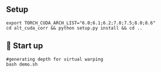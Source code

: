 ## Setup
```
export TORCH_CUDA_ARCH_LIST="6.0;6.1;6.2;7.0;7.5;8.0;8.6"
cd alt_cuda_corr && python setup.py install && cd ..
```

## 🚀 Start up
```
#generating depth for virtual warping
bash demo.sh
```

